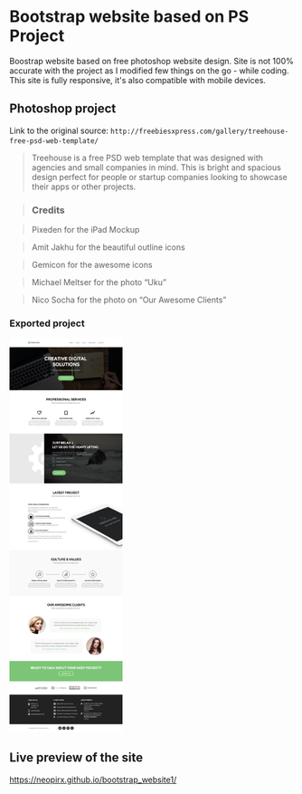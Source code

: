 # Bootstrap website based on PS Project
Boostrap website based on free photoshop website design. Site is not 100% accurate with the project as I modified few things on the go - while coding. This site is fully responsive, it's also compatible with mobile devices. 

## Photoshop project

Link to the original source: ``` http://freebiesxpress.com/gallery/treehouse-free-psd-web-template/ ```
> Treehouse is a free PSD web template that was designed with agencies and small companies in mind. This is bright and spacious design perfect for people or startup companies looking to showcase their apps or other projects.

> ### Credits

>Pixeden for the iPad Mockup

>Amit Jakhu for the beautiful outline icons

>Gemicon for the awesome icons

>Michael Meltser for the photo “Uku”

>Nico Socha for the photo on “Our Awesome Clients”

### Exported project
<p float="left">
  <img src="/images/image.jpg" width="200" />
</p>

## Live preview of the site
https://neopirx.github.io/bootstrap_website1/